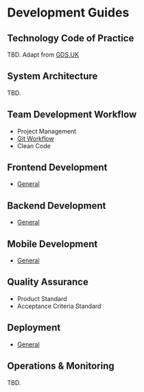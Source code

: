 # Development Guides

## Technology Code of Practice
TBD. Adapt from [GDS.UK](https://www.gov.uk/government/publications/technology-code-of-practice/technology-code-of-practice)

## System Architecture
TBD.

## Team Development Workflow
- Project Management
- [Git Workflow](./git_workflow.md)
- Clean Code

## Frontend Development
- [General](./frontend.md)

## Backend Development
- [General](./backend.md)

## Mobile Development
- [General](./mobile.md)

## Quality Assurance
- Product Standard
- Acceptance Criteria Standard

## Deployment
- [General](./deployment.md)

## Operations & Monitoring
TBD.
